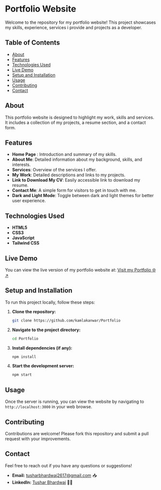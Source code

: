 # Portfolio Website
<p> Welcome to the repository for my portfolio website! This project showcases my skills, experience, services i provide and projects as a developer. </p>

## Table of Contents
- [About](#about)
- [Features](#features)
- [Technologies Used](#technologies-used)
- [Live Demo](#live-demo)
- [Setup and Installation](#setup-and-installation)
- [Usage](#usage)
- [Contributing](#contributing)
- [Contact](#contact)


<h2>About</h2>
<p>This portfolio website is designed to highlight my work, skills and services. It includes a collection of my projects, a resume section, and a contact form.</p>

<h2>Features </h2>

- **Home Page** : Introduction and summary of my skills.
- **About Me**: Detailed information about my background, skills, and interests.
- **Services**: Overview of the services I offer.
- **My Work**: Detailed descriptions and links to my projects.
- **Link to Download My CV**: Easily accessible link to download my resume.
- **Contact Me**: A simple form for visitors to get in touch with me.
- **Dark and Light Mode**: Toggle between dark and light themes for better user experience.

## Technologies Used

- **HTML5**
- **CSS3**
- **JavaScript**
- **Tailwind CSS**

## Live Demo

You can view the live version of my portfolio website at: <a href = https://portfolio-flame-tau-69.vercel.app/>Visit my Portfolio 🌐↗ </a>

## Setup and Installation

<p>To run this project locally, follow these steps:</p>
 
1. **Clone the repository:**
    ```bash
    git clone https://github.com/kamlakanwar/Portfolio
    ```
2. **Navigate to the project directory:**
    ```bash
    cd Portfolio
    ```
3. **Install dependencies (if any):**
    ```bash
    npm install
    ```
4. **Start the development server:**
    ```bash
    npm start
    ```

## Usage
Once the server is running, you can view the website by navigating to `http://localhost:3000` in your web browse.

## Contributing
Contributions are welcome! Please fork this repository and submit a pull request with your improvements.
## Contact
Feel free to reach out if you have any questions or suggestions!
- **Email:** [tusharbhardwaj2617@gmail.com](mailto:kamlakanwar@gmail.com) 📥
- **LinkedIn:** [Tushar Bhardwaj](https://www.linkedin.com/in/bhardwajtushar2004/) 🧑‍💻
